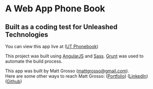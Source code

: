 
# A Web App Phone Book  #
## Built as a coding test for Unleashed Technologies ##

You can view this app live at ([UT Phonebook](https://utphonebook.herokuapp.com/))

This project was built using [AngularJS](https://angularjs.org/) and [Sass](http://sass-lang.com/). [Grunt](http://gruntjs.com/) was used to automate the build process.

This app was built by Matt Grosso ([mattgrosso@gmail.com](mailto:mattgrosso@gmail.com)).<br>
Here are some other ways to reach Matt Grosso:
([Portfolio](https://mattgrosso.herokuapp.com))
([LinkedIn](https://www.linkedin.com/in/matt-grosso/))
([Github](https://github.com/mattgrosso/))
